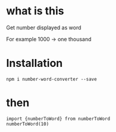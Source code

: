 # what is this

Get number displayed as word

For example 1000 -> one thousand

# Installation

`npm i number-word-converter --save`

# then

```
import {numberToWord} from numberToWord
numberToWord(10)
```
